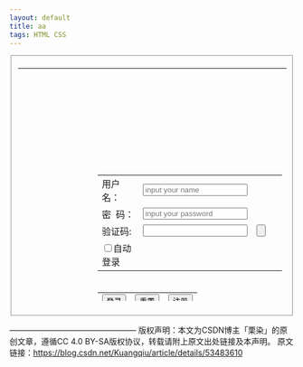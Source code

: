 ```yaml
---
layout: default
title: aa
tags: HTML CSS
---
```

<!DOCTYPE html>
<html lang="en">
<head>
  <meta charset="UTF-8">
  <title>静态页面登录测试</title> 
 
 <script language="javascript">
 window.onload = function() {
  createCode()
 }
 var code; //在全局定义验证码 
 function createCode() {
  code = "";
  var codeLength = 4; //验证码的长度 
  var checkCode = document.getElementById("code");
  var random = new Array(0, 1, 2, 3, 4, 5, 6, 7, 8, 9, 'A', 'B', 'C', 'D', 'E', 'F', 'G', 'H', 'I', 'J', 'K', 'L', 'M', 'N', 'O', 'P', 'Q', 'R',
   'S', 'T', 'U', 'V', 'W', 'X', 'Y', 'Z'); //随机数 
  for(var i = 0; i < codeLength; i++) { //循环操作 
  var index = Math.floor(Math.random() * 36); //取得随机数的索引（0~35） 
   code += random[index]; //根据索引取得随机数加到code上 
  }
  checkCode.value = code; //把code值赋给验证码 
 }
 //校验验证码 
function validateLogin(){
    var sUserName = document.frmLogin.username.value ;
    var sPassword = document.frmLogin.password.value ;
    var inputCode = document.frmLogin.text_code.value;
    /*var sinputCode =document.frmLogin.inputcode.value ;  */
    if ((sUserName.length <= 0) || (sUserName=="")){
     alert("请输入用户名!");
     return false ;
    }
     
    if ((sPassword.length <= 0) || (sPassword=="")){
     alert("请输入密码!");
     return false ;
    }
    if ((inputCode.length<= 0) || (inputCode==NULL)){
        alert("请输入验证码!");
        return false ;
       }
   } 
  </script>
</head>
<body >
<fieldset>
<table background="images\e.jpg " width="933" height="412">
 <tr height="170">
 <td width="570px"> </td>
 <td> </td>
 </tr> 
 <tr>
<td> </td>        
<td><table>
<form method ="POST" action="http://localhost:8080/test/hello.html?login=%B5%C7%C2%BC" name="frmLogin"  >
 <tr>
 <td><label for="username">用户名：</label></td>
 <td><input type="text" name="username"  id="username" placeholder="input your name" size="20" maxlength="20" /></td>
 <td > </td>
 <td> </td>
 </tr>
 <tr>
 <td><label for="password">密  码：</label></td>
 <td><input type="password" name="password" id="password" placeholder="input your password" size="20" maxlength="20" )  this.value='';" /></td>
 <td> </td>
 <td> </td>
 </tr>
 <tr>
 <td><label for="text_code">验证码:</label></td>
 <td><input type="text" size="" name="text_code" id="text_code" /></td>
 <td><input type="button" id="code" onclick="createCode()" name=""></td>
 </tr>
 <tr>
 <td><input type="checkbox" name="zlogin" value="1">自动登录</td>
 </tr>
 </table>
 </td>
  <tr>
  <td> </td>   
  <td><table>
   <tr>
  <td><input type="submit" name="login" value="登录" onClick="return validateLogin()"/></td>
  <td><input type="reset" name="rs" value="重置"></td>
  <td><input type="button" name="button" value="注册" onclick="window.location.href='https://www.w3school.com.cn/jsref/event_onfocus.asp'"></td>
  </tr>
 </tr>
 </table>
 </td>
 </table>
</fieldset>
</form>
 
</body>

————————————————
版权声明：本文为CSDN博主「栗染」的原创文章，遵循CC 4.0 BY-SA版权协议，转载请附上原文出处链接及本声明。
原文链接：https://blog.csdn.net/Kuangqiu/article/details/53483610
